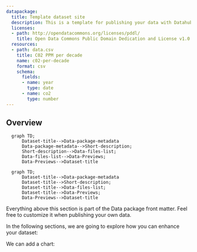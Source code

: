 ```yaml
---
datapackage:
  title: Template dataset site
  description: This is a template for publishing your data with Datahub Cloud.
  licenses:
  - path: http://opendatacommons.org/licenses/pddl/
    title: Open Data Commons Public Domain Dedication and License v1.0
  resources:
  - path: data.csv
    title: C02 PPM per decade
    name: c02-per-decade
    format: csv
    schema:
      fields:
      - name: year
        type: date
      - name: co2
        type: number
---
```


## Overview

```mermaid
  graph TD;
      Dataset-title-->Data-package-metadata
      Data-package-metadata-->Short-description;
      Short-description-->Data-files-list;
      Data-files-list-->Data-Previews;
      Data-Previews-->Dataset-title
```

```mermaid
  graph TD;
      Dataset-title-->Data-package-metadata
      Dataset-title-->Short-description;
      Dataset-title-->Data-files-list;
      Dataset-title-->Data-Previews;
      Data-Previews-->Dataset-title
```

Everything above this section is part of the Data package front matter. Feel free to customize it when publishing your own data. 

In the following  sections, we are going to explore how you can enhance your dataset:



We can add a chart:

<LineChart
  data="./data.csv"
  title="C02 per decade"
  xAxis="year"
  yAxis="co2"
/>
